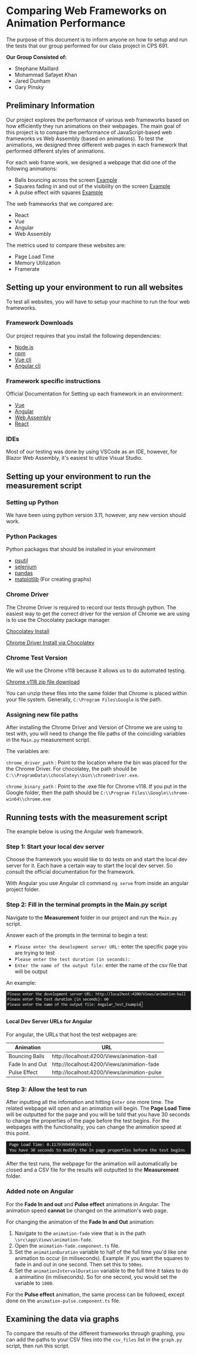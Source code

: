 # Comparing Web Frameworks on Animation Performance

The purpose of this document is to inform anyone on how to setup and run the tests that our group performed for our class project in CPS 691. 

**Our Group Consisted of:**
* Stephane Maillard
* Mohammad Safayet Khan
* Jared Dunham
* Gary Pinsky 

## Preliminary Information 

Our project explores the performance of various web frameworks based on how efficiently they run animations on their webpages. The main goal of this project is to compare the performance of JavaScript-based web frameworks vs Web Assembly (based on animations). To test the animations, we designed three different web pages in each framework that performed different styles of animations. 

For each web frame work, we designed a webpage that did one of the following animations:
* Balls bouncing across the screen [Example](https://www.the-art-of-web.com/css/bouncing-ball-animation/)
* Squares fading in and out of the visibility on the screen [Example](https://www.pyxofy.com/css-animation-fade-in-and-out/)
* A pulse effect with squares [Example](https://www.geeksforgeeks.org/css-pulse-animation/)

The web frameworks that we compared are: 
* React
* Vue
* Angular
* Web Assembly

The metrics used to compare these websites are:
* Page Load Time
* Memory Utilization
* Framerate

## Setting up your environment to run all websites

To test all websites, you will have to setup your machine to run the four web frameworks.

### Framework Downloads

Our project requires that you install the following dependencies:
* [Node.js](https://nodejs.org/en/)
* [npm](https://docs.npmjs.com/downloading-and-installing-node-js-and-npm) 
* [Vue cli](https://cli.vuejs.org/#getting-started)
* [Angular cli](https://angular.io/cli) 

### Framework specific instructions

Official Documentation for Setting up each framework in an environment:
* [Vue](https://vuejs.org/guide/quick-start.html)
* [Angular](https://angular.io/guide/setup-local)
* [Web Assembly](https://learn.microsoft.com/en-us/aspnet/core/blazor/tutorials/?view=aspnetcore-8.0&preserve-view=true)
* [React](https://react.dev/learn/installation)

### IDEs 

Most of our testing was done by using VSCode as an IDE, however, for Blazor Web Assembly, it's easiest to utlize Visual Studio. 

## Setting up your environment to run the measurement script 

### Setting up Python

We have been using python version 3.11, however, any new version should work. 

### Python Packages

Python packages that should be installed in your environment 
* [psutil](https://psutil.readthedocs.io/en/latest/)
* [selenium](https://selenium-python.readthedocs.io/)
* [pandas](https://pandas.pydata.org/)
* [matplotlib](https://matplotlib.org/) (For creating graphs)

### Chrome Driver 

The Chrome Driver is required to record our tests through python. The easiest way to get the correct driver for the version of Chrome we are using is to use the Chocolatey package manager. 

[Chocolatey Install](https://chocolatey.org/install)

[Chrome Driver Install via Chocolatey](https://community.chocolatey.org/packages/chromedriver)

### Chrome Test Version

We will use the Chrome v118 because it allows us to do automated testing. 

[Chrome v118 zip file download](https://edgedl.me.gvt1.com/edgedl/chrome/chrome-for-testing/118.0.5993.70/win64/chrome-win64.zip)

You can unzip these files into the same folder that Chrome is placed within your file system. Generally, `C:\Program Files\Google` is the path. 

### Assigning new file paths

After installing the Chrome Driver and Version of Chrome we are using to test with, you will need to change the file paths of the coinciding variables in the `Main.py` measurement script. 

The variables are: 

`chrome_driver_path` : Point to the location where the bin was placed for the the Chrome Driver. For chocolatey, the path should be `C:\\ProgramData\\chocolatey\\bin\\chromedriver.exe`.

`chrome_binary_path` : Point to the .exe file for Chrome v118. If you put in the Google folder, then the path should be `C:\\Program Files\\Google\\chrome-win64\\chrome.exe`

## Running tests with the measurement script

The example below is using the Angular web framework. 

### Step 1: Start your local dev server

Choose the framework you would like to do tests on and start the local dev server for it. Each have a certain way to start the local dev server. So consult the official documentation for the framework. 

With Angular you use Angular cli command `ng serve` from inside an angular project folder. 

### Step 2: Fill in the terminal prompts in the Main.py script

Navigate to the **Measurement** folder in our project and run the `Main.py` script. 

Answer each of the prompts in the terminal to begin a test:

- `Please enter the development server URL:` enter the specific page you are trying to test
- `Please enter the test duration (in seconds):` 
- `Enter the name of the output file:` enter the name of the csv file that will be output

An example:

![Alt text](README_Photos/image.png)

#### Local Dev Server URLs for Angular

For angular, the URLs that host the test webpages are:

| Animation       | URL                                         |
| --------------- | ------------------------------------------- |
| Bouncing Balls  | http://localhost:4200/Views/animation-ball  |
| Fade In and Out | http://localhost:4200/Views/animation-fade  |
| Pulse Effect    | http://localhost:4200/Views/animation-pulse |

### Step 3: Allow the test to run

After inputting all the infomation and hitting `Enter` one more time. The related webpage will open and an animation will begin. The **Page Load Time** will be outputted for the page and you will be told that you have 30 seconds to change the properties of the page before the test begins. For the webpages with the functionality, you can change the animation speed at this point. 

![Alt text](README_Photos/image-1.png)

After the test runs, the webpage for the animation will automatically be closed and a CSV file for the results will outputted to the **Measurement** folder. 

### Added note on Angular 

For the **Fade In and out** and **Pulse effect** animations in Angular. The animation speed **cannot** be changed on the animation's web page. 

For changing the animation of the **Fade In and Out** animation: 
1. Navigate to the `animation-fade` view that is in the path `\src\app\Views\animation-fade`.
2. Open the `animation-fade.component.ts` file.
3. Set the `animationDuration` variable to half of the full time you'd like one animation to occur (in miliseconds). Example: If you want the squares to fade in and out in one second. Then set this to `500ms`. 
4. Set the `animationIntervalDuration` variable to the full time it takes to do a animaitino (in miliseconds). So for one second, you would set the variable to `1000`. 

For the **Pulse effect** animation, the same process can be followed, except done on the `animation-pulse.component.ts` file. 

## Examining the data via graphs

To compare the results of the different frameworks through graphing, you can add the paths to your CSV files into the `csv_files` list in the `graph.py` script, then run this script. 
